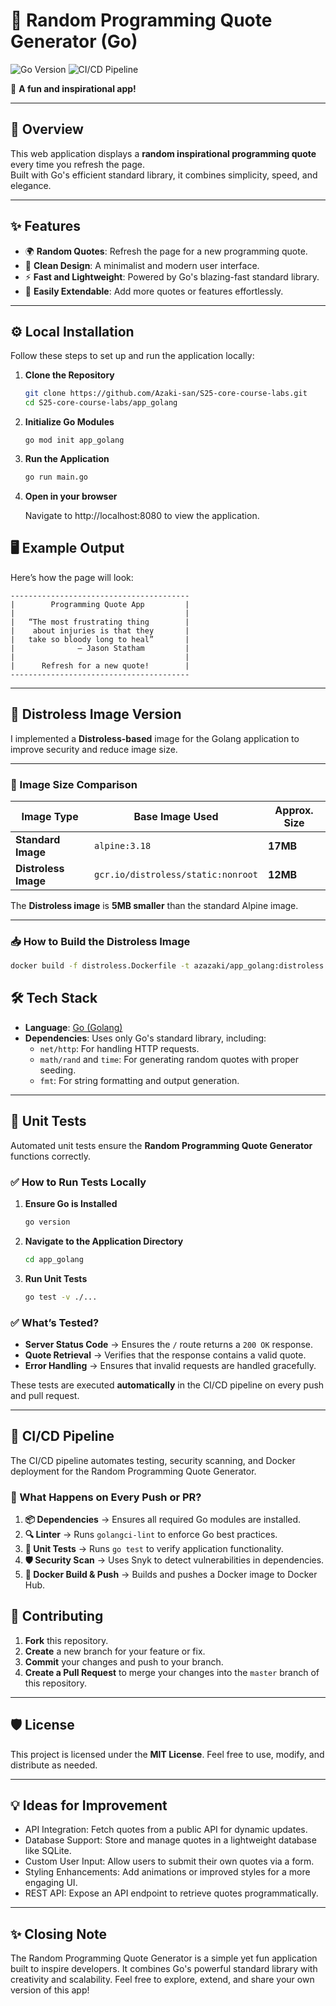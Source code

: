 # 🎉 Random Programming Quote Generator (Go)

![Go Version](https://img.shields.io/badge/Go-1.20%2B-blue.svg)
![CI/CD Pipeline](https://github.com/Azaki-san/S25-core-course-labs/actions/workflows/app_golang_ci.yml/badge.svg)

🌟 **A fun and inspirational app!**

---

## 🚀 Overview

This web application displays a **random inspirational programming quote** every time you refresh the page.  
Built with Go's efficient standard library, it combines simplicity, speed, and elegance.

---

## ✨ Features

- 🌍 **Random Quotes**: Refresh the page for a new programming quote.
- 🎨 **Clean Design**: A minimalist and modern user interface.
- ⚡ **Fast and Lightweight**: Powered by Go's blazing-fast standard library.
- 🧩 **Easily Extendable**: Add more quotes or features effortlessly.

---

## ⚙️ Local Installation

Follow these steps to set up and run the application locally:


1. **Clone the Repository**
    ```bash
   git clone https://github.com/Azaki-san/S25-core-course-labs.git
   cd S25-core-course-labs/app_golang

2. **Initialize Go Modules**
    ```base
    go mod init app_golang

3. **Run the Application**
    ```bash
    go run main.go
   
4. **Open in your browser**

   Navigate to http://localhost:8080 to view the application.


## 🖥️ Example Output

Here’s how the page will look:
    
    ----------------------------------------
    |        Programming Quote App         |
    |                                      |
    |   “The most frustrating thing        |
    |    about injuries is that they       |
    |   take so bloody long to heal”       |
    |              – Jason Statham         |
    |                                      |
    |      Refresh for a new quote!        |
    ----------------------------------------

---

## 🐳 Distroless Image Version

I implemented a **Distroless-based** image for the Golang application to improve security and reduce image size.

---

### 📏 Image Size Comparison

| Image Type       | Base Image Used                        | Approx. Size |
|------------------|---------------------------------------|-------------|
| **Standard Image** | `alpine:3.18`                        | **17MB**     |
| **Distroless Image** | `gcr.io/distroless/static:nonroot`  | **12MB**     |

The **Distroless image** is **5MB smaller** than the standard Alpine image.

---

### 📥 How to Build the Distroless Image

```bash
docker build -f distroless.Dockerfile -t azazaki/app_golang:distroless .
```

## 🛠️ Tech Stack

- **Language**: [Go (Golang)](https://golang.org)
- **Dependencies**: Uses only Go's standard library, including:
    - `net/http`: For handling HTTP requests.
    - `math/rand` and `time`: For generating random quotes with proper seeding.
    - `fmt`: For string formatting and output generation.

---

## 🧪 Unit Tests

Automated unit tests ensure the **Random Programming Quote Generator** functions correctly.

### ✅ How to Run Tests Locally
1. **Ensure Go is Installed**
   ```bash
   go version
   ```
2. **Navigate to the Application Directory**
   ```bash
   cd app_golang
   ```
3. **Run Unit Tests**
   ```bash
   go test -v ./...
   ```
    
### ✅ What’s Tested?
- **Server Status Code** → Ensures the `/` route returns a `200 OK` response.
- **Quote Retrieval** → Verifies that the response contains a valid quote.
- **Error Handling** → Ensures that invalid requests are handled gracefully.

These tests are executed **automatically** in the CI/CD pipeline on every push and pull request.

---

## 🔄 CI/CD Pipeline

The CI/CD pipeline automates testing, security scanning, and Docker deployment for the Random Programming Quote Generator.

### 🚀 What Happens on Every Push or PR?
1. **📦 Dependencies** → Ensures all required Go modules are installed.
2. **🔍 Linter** → Runs `golangci-lint` to enforce Go best practices.
3. **🧪 Unit Tests** → Runs `go test` to verify application functionality.
4. **🛡️ Security Scan** → Uses Snyk to detect vulnerabilities in dependencies.
5. **🐳 Docker Build & Push** → Builds and pushes a Docker image to Docker Hub.

## 🚀 Contributing

1. **Fork** this repository.
2. **Create** a new branch for your feature or fix.
3. **Commit** your changes and push to your branch.
4. **Create a Pull Request** to merge your changes into the `master` branch of this repository.

---

## 🛡️ License

This project is licensed under the **MIT License**. Feel free to use, modify, and distribute as needed.

---

## 💡 Ideas for Improvement

- API Integration: Fetch quotes from a public API for dynamic updates.
- Database Support: Store and manage quotes in a lightweight database like SQLite.
- Custom User Input: Allow users to submit their own quotes via a form.
- Styling Enhancements: Add animations or improved styles for a more engaging UI.
- REST API: Expose an API endpoint to retrieve quotes programmatically.

---

## ✨ Closing Note

The Random Programming Quote Generator is a simple yet fun application built to inspire developers. It combines Go's powerful standard library with creativity and scalability.
Feel free to explore, extend, and share your own version of this app!
